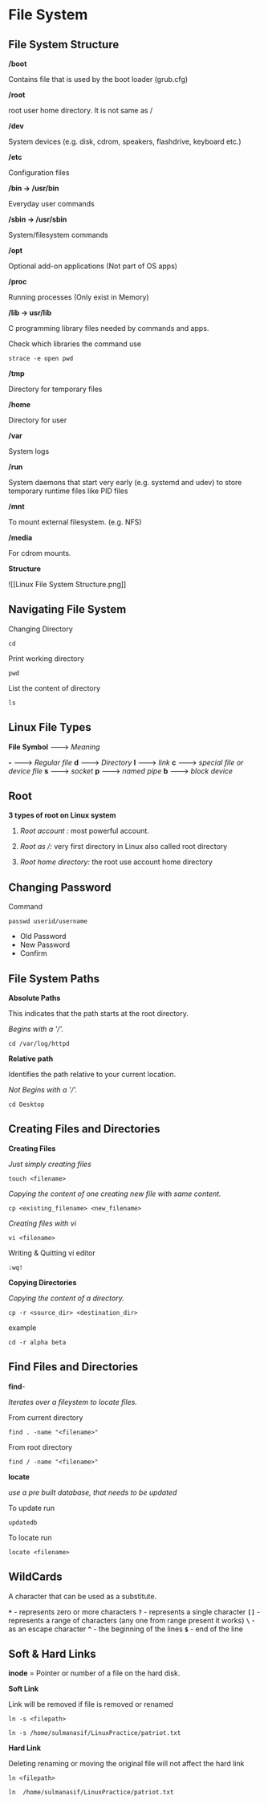 
# File System

## File System Structure

**/boot**

Contains file that is used by the boot loader (grub.cfg)

**/root**

root user home directory. It is not same as /

**/dev** 

System devices (e.g. disk, cdrom, speakers, flashdrive, keyboard etc.)

**/etc** 

Configuration files

**/bin → /usr/bin** 

Everyday user commands

**/sbin → /usr/sbin** 

System/filesystem commands

**/opt** 

Optional add-on applications (Not part of OS apps)

**/proc**

Running processes (Only exist in Memory)

**/lib → usr/lib**

C programming library files needed by commands and apps.

Check which libraries the command use

```
strace -e open pwd
```

**/tmp**

Directory for temporary files

**/home**  

Directory for user

**/var**  

System logs

**/run**  

System daemons that start very early (e.g. systemd and udev) to store temporary runtime files like PID files

**/mnt**  

To mount external filesystem. (e.g. NFS)

**/media**  

For cdrom mounts.

**Structure**

![[Linux File System Structure.png]]

## Navigating File System

Changing Directory

```
cd
```

Print working directory

```
pwd
```

List the content of directory

```
ls
```

## Linux File Types

**File Symbol** ---> *Meaning* 

 **\-** ---> *Regular file*
 **d** ---> *Directory*
 **l** ---> *link*
 **c** ---> *special file or device file*
 **s** ---> *socket*
 **p** ---> *named pipe*
 **b** ---> *block* *device*

## Root 

**3 types of root on Linux system**

1. *Root account :* most powerful account.

2. *Root as /:*  very first directory in Linux also called root directory

3. *Root home directory:* the root use account home directory

## Changing Password

Command

```
passwd userid/username
```

- Old Password
- New Password
- Confirm

## File System Paths

**Absolute Paths**

This indicates that the path starts at the root directory.

*Begins with a '/'.* 

```
cd /var/log/httpd
```

**Relative path**

Identifies the path relative to your current location.

*Not Begins with a '/'.* 


```
cd Desktop
```

## Creating Files and Directories

**Creating Files**

*Just simply creating files*

```
touch <filename>
```


*Copying the content of one creating new file with same content.*

```
cp <existing_filename> <new_filename>
```

*Creating files with vi*

``` 
vi <filename>
```

Writing & Quitting vi editor

```
:wq!
```

**Copying Directories**

*Copying the content of a directory.*

```
cp -r <source_dir> <destination_dir>
```

example

```
cd -r alpha beta
```

## Find Files and Directories

**find**-

*Iterates over a fileystem to locate files.*

From current directory

```
find . -name "<filename>"
```

From root directory

```
find / -name "<filename>"
```

**locate** 

*use a pre built database, that needs to be updated*
 
To update run

```
updatedb
```

To locate run

```
locate <filename>
```

## WildCards

A character that can be used as a substitute.

**`*`**  - represents zero or more characters
**`?`**  - represents a single character
**`[]`** - represents a range of characters (any one from range present it works)
**`\`**  - as an escape character
**`^`**  - the beginning of the lines
**`$`**  - end of the line

## Soft & Hard Links

**inode** = Pointer or number of a file on the hard disk.

**Soft Link**

Link will be removed if file is removed or renamed

```
ln -s <filepath>
```

```
ln -s /home/sulmanasif/LinuxPractice/patriot.txt
```

**Hard Link**

Deleting renaming or moving the original file will not affect the hard link

```
ln <filepath>
```

```
ln  /home/sulmanasif/LinuxPractice/patriot.txt
```









